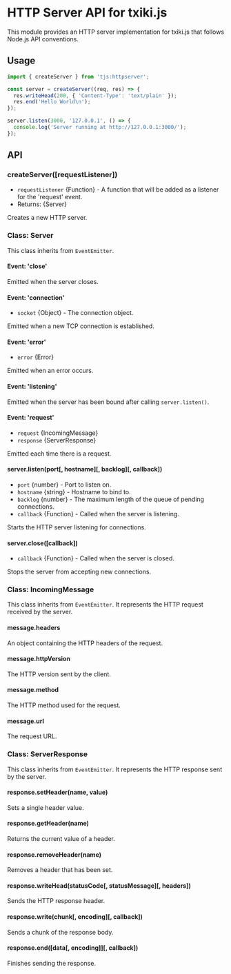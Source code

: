 # HTTP Server API for txiki.js

This module provides an HTTP server implementation for txiki.js that follows Node.js API conventions.

## Usage

```javascript
import { createServer } from 'tjs:httpserver';

const server = createServer((req, res) => {
  res.writeHead(200, { 'Content-Type': 'text/plain' });
  res.end('Hello World\n');
});

server.listen(3000, '127.0.0.1', () => {
  console.log('Server running at http://127.0.0.1:3000/');
});
```

## API

### createServer([requestListener])

- `requestListener` {Function} - A function that will be added as a listener for the 'request' event.
- Returns: {Server}

Creates a new HTTP server.

### Class: Server

This class inherits from `EventEmitter`.

#### Event: 'close'

Emitted when the server closes.

#### Event: 'connection'

- `socket` {Object} - The connection object.

Emitted when a new TCP connection is established.

#### Event: 'error'

- `error` {Error}

Emitted when an error occurs.

#### Event: 'listening'

Emitted when the server has been bound after calling `server.listen()`.

#### Event: 'request'

- `request` {IncomingMessage}
- `response` {ServerResponse}

Emitted each time there is a request.

#### server.listen(port[, hostname][, backlog][, callback])

- `port` {number} - Port to listen on.
- `hostname` {string} - Hostname to bind to.
- `backlog` {number} - The maximum length of the queue of pending connections.
- `callback` {Function} - Called when the server is listening.

Starts the HTTP server listening for connections.

#### server.close([callback])

- `callback` {Function} - Called when the server is closed.

Stops the server from accepting new connections.

### Class: IncomingMessage

This class inherits from `EventEmitter`. It represents the HTTP request received by the server.

#### message.headers

An object containing the HTTP headers of the request.

#### message.httpVersion

The HTTP version sent by the client.

#### message.method

The HTTP method used for the request.

#### message.url

The request URL.

### Class: ServerResponse

This class inherits from `EventEmitter`. It represents the HTTP response sent by the server.

#### response.setHeader(name, value)

Sets a single header value.

#### response.getHeader(name)

Returns the current value of a header.

#### response.removeHeader(name)

Removes a header that has been set.

#### response.writeHead(statusCode[, statusMessage][, headers])

Sends the HTTP response header.

#### response.write(chunk[, encoding][, callback])

Sends a chunk of the response body.

#### response.end([data[, encoding]][, callback])

Finishes sending the response.